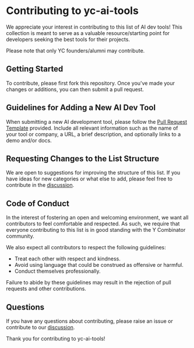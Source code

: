 # Contributing to yc-ai-tools

We appreciate your interest in contributing to this list of AI dev tools! This collection is meant to serve as a valuable resource/starting point for developers seeking the best tools for their projects.

Please note that only YC founders/alumni may contribute.

## Getting Started

To contribute, please first fork this repository. Once you've made your changes or additions, you can then submit a pull request.

## Guidelines for Adding a New AI Dev Tool

When submitting a new AI development tool, please follow the [Pull Request Template](https://github.com/sidhq/yc-ai-tools/blob/main/.github/PULL_REQUEST_TEMPLATE.md) provided. Include all relevant information such as the name of your tool or company, a URL, a brief description, and optionally links to a demo and/or docs.

## Requesting Changes to the List Structure

We are open to suggestions for improving the structure of this list. If you have ideas for new categories or what else to add, please feel free to contribute in the [discussion](https://github.com/sidhq/yc-ai-tools/discussions).

## Code of Conduct

In the interest of fostering an open and welcoming environment, we want all contributors to feel comfortable and respected. As such, we require that everyone contributing to this list is in good standing with the Y Combinator community.

We also expect all contributors to respect the following guidelines:

- Treat each other with respect and kindness.
- Avoid using language that could be construed as offensive or harmful.
- Conduct themselves professionally.

Failure to abide by these guidelines may result in the rejection of pull requests and other contributions.

## Questions

If you have any questions about contributing, please raise an issue or contribute to our [discussion](https://github.com/sidhq/yc-ai-tools/discussions).

Thank you for contributing to yc-ai-tools!
